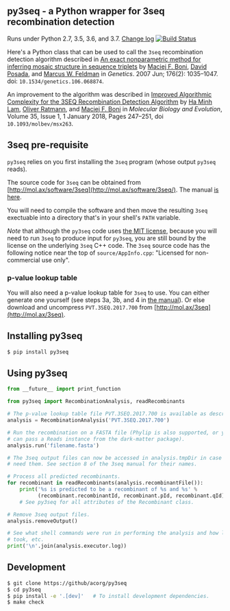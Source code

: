 ## py3seq - a Python wrapper for 3seq recombination detection

Runs under Python 2.7, 3.5, 3.6, and 3.7. [Change log](CHANGELOG.md)
[![Build Status](https://travis-ci.org/acorg/py3seq.svg?branch=master)](https://travis-ci.org/acorg/py3seq)

Here's a Python class that can be used to call the `3seq` recombination
detection algorithm described in
[An exact nonparametric method for inferring mosaic structure in sequence triplets](http://www.genetics.org/content/176/2/1035)
by [Maciej F. Boni](https://www.huck.psu.edu/people/maciej-f-boni),
[David Posada](http://darwin.uvigo.es/dposada/), and
[Marcus W. Feldman](http://www-evo.stanford.edu/marc.html) in
*Genetics*. 2007 Jun; 176(2): 1035–1047. doi:
`10.1534/genetics.106.068874`.

An improvement to the algorithm was described in
[Improved Algorithmic Complexity for the 3SEQ Recombination Detection Algorithm](https://academic.oup.com/mbe/article/35/1/247/4318635)
by
[Ha Minh Lam](https://www.hic-vac.org/members/members-profiles/ha-minh-lam),
[Oliver Ratmann](https://www.imperial.ac.uk/people/oliver.ratmann05), and
[Maciej F. Boni](https://www.huck.psu.edu/people/maciej-f-boni) in
*Molecular Biology and Evolution*, Volume 35, Issue 1, 1 January 2018,
Pages 247–251, doi `10.1093/molbev/msx263`.

## 3seq pre-requisite

`py3seq` relies on you first installing the `3seq` program (whose output
`py3seq` reads).

The source code for `3seq` can be obtained from
[http://mol.ax/software/3seq](http://mol.ax/software/3seq/). The manual
[is here](http://mol.ax/content/media/2018/02/3seq_manual.20180209.pdf).

You will need to compile the software and then move the resulting `3seq`
exectuable into a directory that's in your shell's `PATH` variable.

*Note* that although the `py3seq` code uses [the MIT license](LICENSE),
because you will need to run `3seq` to produce input for `py3seq`, you are
still bound by the license on the underlying `3seq` C++ code. The `3seq`
source code has the following notice near the top of `source/AppInfo.cpp`:
"Licensed for non-commercial use only".

### p-value lookup table

You will also need a p-value lookup table for `3seq` to use. You can either
generate one yourself (see steps 3a, 3b, and 4 in
[the manual](http://mol.ax/content/media/2018/02/3seq_manual.20180209.pdf)). Or
else download and uncompress `PVT.3SEQ.2017.700` from
[http://mol.ax/3seq](http://mol.ax/3seq).

## Installing py3seq

```sh
$ pip install py3seq
```

## Using py3seq

```python
from __future__ import print_function

from py3seq import RecombinationAnalysis, readRecombinants

# The p-value lookup table file PVT.3SEQ.2017.700 is available as described above.
analysis = RecombinationAnalysis('PVT.3SEQ.2017.700')

# Run the recombination on a FASTA file (Phylip is also supported, or you
# can pass a Reads instance from the dark-matter package).
analysis.run('filename.fasta')

# The 3seq output files can now be accessed in analysis.tmpDir in case you
# need them. See section 8 of the 3seq manual for their names.

# Process all predicted recombinants.
for recombinant in readRecombinants(analysis.recombinantFile()):
    print('%s is predicted to be a recombinant of %s and %s' %
          (recombinant.recombinantId, recombinant.pId, recombinant.qId))
    # See py3seq for all attributes of the Recombinant class.

# Remove 3seq output files.
analysis.removeOutput()

# See what shell commands were run in performing the analysis and how long they
# took, etc.
print('\n'.join(analysis.executor.log))
```

## Development

```sh
$ git clone https://github/acorg/py3seq
$ cd py3seq
$ pip install -e '.[dev]'   # To install development dependencies.
$ make check
```

